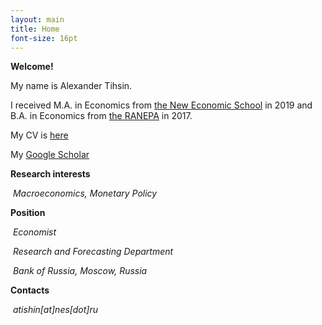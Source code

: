 ```yaml
---
layout: main
title: Home
font-size: 16pt
---
```


**Welcome!** 

My name is Alexander Tihsin.

I received M.A. in Economics from [the New Economic School](https://www.nes.ru/?lang=en) in 2019 and B.A. in Economics from [the RANEPA](https://www.ranepa.ru/eng/) in 2017.

My CV is [here](/assets/Tishin_CV.pdf)

My [Google Scholar](https://scholar.google.com/citations?user=nu2INR8AAAAJ&hl=en&citsig=AMD79ooXQboDEQQpoI-0M_7pfiS69WOedg) 



**Research interests** 

​	*Macroeconomics, Monetary Policy*


**Position**

​	*Economist*

​	*Research and Forecasting Department* 

​	*Bank of Russia, Moscow, Russia*

**Contacts** 

​	*atishin[at]nes[dot]ru*

